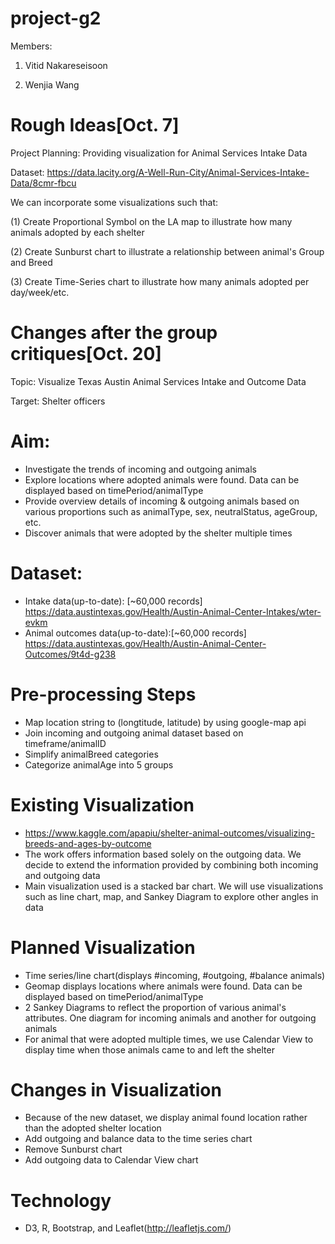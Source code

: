 # project-g2
Members:

1) Vitid Nakareseisoon

2) Wenjia Wang

# Rough Ideas[Oct. 7]

Project Planning: Providing visualization for Animal Services Intake Data

Dataset: https://data.lacity.org/A-Well-Run-City/Animal-Services-Intake-Data/8cmr-fbcu

We can incorporate some visualizations such that:

(1) Create Proportional Symbol on the LA map to illustrate how many animals adopted by each shelter

(2) Create Sunburst chart to illustrate a relationship between animal's Group and Breed

(3) Create Time-Series chart to illustrate how many animals adopted per day/week/etc.



# Changes after the group critiques[Oct. 20]

Topic: Visualize Texas Austin Animal Services Intake and Outcome Data


Target: Shelter officers

# Aim: 
* Investigate the trends of incoming and outgoing animals
* Explore locations where adopted animals were found. Data can be displayed based on timePeriod/animalType
* Provide overview details of incoming & outgoing animals based on various proportions such as animalType, sex, neutralStatus, ageGroup, etc.
* Discover animals that were adopted by the shelter multiple times

# Dataset:
* Intake data(up-to-date): [~60,000 records]  https://data.austintexas.gov/Health/Austin-Animal-Center-Intakes/wter-evkm
* Animal outcomes data(up-to-date):[~60,000 records] https://data.austintexas.gov/Health/Austin-Animal-Center-Outcomes/9t4d-g238

# Pre-processing Steps
* Map location string to (longtitude, latitude) by using google-map api
* Join incoming and outgoing animal dataset based on timeframe/animalID
* Simplify animalBreed categories
* Categorize animalAge into 5 groups

# Existing Visualization
* https://www.kaggle.com/apapiu/shelter-animal-outcomes/visualizing-breeds-and-ages-by-outcome
* The work offers information based solely on the outgoing data. We decide to extend the information provided by combining both incoming and outgoing data
* Main visualization used is a stacked bar chart. We will use visualizations such as line chart, map, and Sankey Diagram to explore other angles in data

# Planned Visualization
* Time series/line chart(displays #incoming, #outgoing, #balance animals)
* Geomap displays locations where animals were found. Data can be displayed based on timePeriod/animalType 
* 2 Sankey Diagrams to reflect the proportion of various animal's attributes. One diagram for incoming animals and another for outgoing animals
* For animal that were adopted multiple times, we use Calendar View to display time when those animals came to and left the shelter

# Changes in Visualization
* Because of the new dataset, we display animal found location rather than the adopted shelter location
* Add outgoing and balance data to the time series chart
* Remove Sunburst chart
* Add outgoing data to Calendar View chart

# Technology
* D3, R, Bootstrap, and Leaflet(http://leafletjs.com/)
